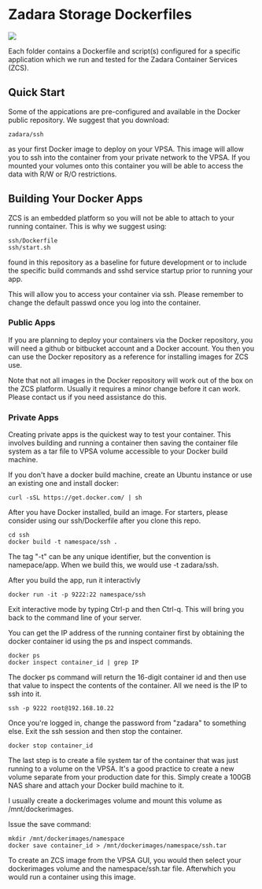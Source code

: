 
# Zadara Storage Dockerfiles

![](https://pbs.twimg.com/media/CIMSwtYWsAQ7PTg.jpg)

Each folder contains a Dockerfile and script(s) configured for a
specific application which we run and tested for the Zadara
Container Services (ZCS).

## Quick Start

Some of the appications are pre-configured and available in the Docker
public repository. We suggest that you download:

```
zadara/ssh
```

as your first Docker image to deploy on your VPSA. This image will
allow you to ssh into the container from your private network to the
VPSA. If you mounted your volumes onto this container you will be
able to access the data with R/W or R/O restrictions.

## Building Your Docker Apps

ZCS is an embedded platform so you will not be able to attach to your
running container.  This is why we suggest using:

```
ssh/Dockerfile
ssh/start.sh
```

found in this repository as a baseline for future development or to
include the specific build commands and sshd service startup prior
to running your app.

This will allow you to access your container via ssh. Please remember
to change the default passwd once you log into the container.

### Public Apps

If you are planning to deploy your containers via the Docker repository,
you will need a github or bitbucket account and a Docker account. You 
then you can use the Docker repository as a reference for installing
images for ZCS use.

Note that not all images in the Docker repository will work out of the
box on the ZCS platform. Usually it requires a minor change before 
it can work. Please contact us if you need assistance do this.

### Private Apps

Creating private apps is the quickest way to test your container. This
involves building and running a container then saving the container
file system as a tar file to VPSA volume accessible to your Docker build
machine.

If you don't have a docker build machine, create an Ubuntu instance or
use an existing one and install docker:

```
curl -sSL https://get.docker.com/ | sh
```

After you have Docker installed, build an image. For starters, please
consider using our ssh/Dockerfile after you clone this repo.

```
cd ssh
docker build -t namespace/ssh .
```

The tag "-t" can be any unique identifier, but the convention is namepace/app.
When we build this, we would use -t zadara/ssh.

After you build the app, run it interactivly

```
docker run -it -p 9222:22 namespace/ssh
```

Exit interactive mode by typing Ctrl-p and then Ctrl-q. This will bring you back
to the command line of your server.

You can get the IP address of the running container first by obtaining the
docker container id using the ps and inspect commands.

```
docker ps
docker inspect container_id | grep IP
```

The docker ps command will return the 16-digit container id and then use that value to 
inspect the contents of the container. All we need is the IP to ssh into it.

```
ssh -p 9222 root@192.168.10.22
```

Once you're logged in, change the password from "zadara" to something else. Exit the
ssh session and then stop the container.

```
docker stop container_id
```

The last step is to create a file system tar of the container that was just running
to a volume on the VPSA. It's a good practice to create a new volume separate from
your production date for this. Simply create a 100GB NAS share and attach your Docker
build machine to it. 

I usually create a dockerimages volume and mount this volume as /mnt/dockerimages.

Issue the save command:

```
mkdir /mnt/dockerimages/namespace
docker save container_id > /mnt/dockerimages/namespace/ssh.tar
```

To create an ZCS image from the VPSA GUI, you would then select your dockerimages
volume and the namespace/ssh.tar file.  Afterwhich you would run a container
using this image.
